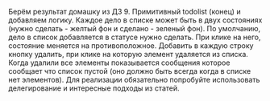 Берём результат домашку из ДЗ 9. Примитивный todolist (конец) и добавляем логику.
Каждое дело в списке может быть в двух состояниях (нужно сделать - желтый фон и сделано - зеленый фон). По умолчанию, дело в список добавляется в статусе нужно сделать. При клике на него, состояние меняется на противоположное.
Добавить в каждую строку кнопку удалить, при клике на которую элемент удаляется из списка.
Когда удалили все элементы показывается сообщения которое сообщает что список пустой (оно должно быть всегда когда в списке нет элементов).
Для реализации обязательно попробуйте использовать делегирование и интересные подходы из статей.

